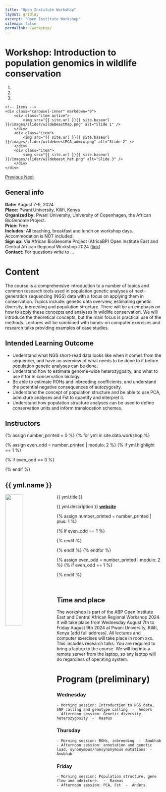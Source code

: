 ```yaml
---
title: "Open Institute Workshop"
layout: gridlay
excerpt: "Open Institute Workshop"
sitemap: false
permalink: /workshop/
---
```



# Workshop: Introduction to population genomics in wildlife conservation
<div markdown="0" id="carousel" class="carousel slide" data-ride="carousel" data-interval="4000" data-pause="hover" >
    <!-- Menu -->
    <ol class="carousel-indicators">
        <li data-target="#carousel" data-slide-to="0" class="active"></li>
        <li data-target="#carousel" data-slide-to="1"></li>
        <li data-target="#carousel" data-slide-to="2"></li>
    </ol>

    <!-- Items -->
    <div class="carousel-inner" markdown="0">
        <div class="item active">
            <img src="{{ site.url }}{{ site.baseurl }}/images/slider/wildeBeastMap.png" alt="Slide 1" />
        </div>
        <div class="item">
            <img src="{{ site.url }}{{ site.baseurl }}/images/slider/wildebeestPCA_admix.png" alt="Slide 2" />
        </div>
        <div class="item">
            <img src="{{ site.url }}{{ site.baseurl }}/images/slider/wildebeest_het.png" alt="Slide 3" />
        </div>
    </div>
  <a class="left carousel-control" href="#carousel" role="button" data-slide="prev">
    <span class="glyphicon glyphicon-chevron-left" aria-hidden="true"></span>
    <span class="sr-only">Previous</span>
  </a>
  <a class="right carousel-control" href="#carousel" role="button" data-slide="next">
    <span class="glyphicon glyphicon-chevron-right" aria-hidden="true"></span>
    <span class="sr-only">Next</span>
  </a>
</div>


## General info

**Date:** August 7-9, 2024 <br/>
**Place:** Pwani University, Kilifi, Kenya  <br/>
**Organized by:** Pwani University, University of Copenhagen, the African BioGenome Project. <br/>
**Price:** Free <br/>
**Includes:** All teaching, breakfast and lunch on workshop days. Accommodation is NOT included. <br/>
**Sign up:** Via African BioGenome Project (AfricaBP) Open Institute East and Central African Regional Workshop 2024 ([link]( https://docs.google.com/forms/d/e/1FAIpQLSfzZxCkLfyPRSr7qBZbCAbW80VApLepzkD_9JZijcHUlTJ9fg/viewform))  <br/>
**Contact:** For questions write to ...  <br/>

# Content
The course is a comprehensive introduction to a number of topics and common research tools used in population genetic analyses of next-generation sequencing (NGS) data with a focus on applying them in conservation. Topics include: genetic data overview, estimating genetic diversity, inbreeding and population structure. There will be an emphasis on how to apply these concepts and analyses in wildlife conservation. We will introduce the theoretical concepts, but the main focus is practical use of the methods. Lectures will be combined with hands-on computer exercises and research talks providing examples of case studies. 

## Intended Learning Outcome
- Understand what NGS short-read data looks like when it comes from the sequencer, and have an overview of what needs to be done to it before population genetic analyses can be done. 
- Understand how to estimate genome-wide heterozygosity, and what to use it for in conservation biology. 
- Be able to estimate ROHs and inbreeding coefficients, and understand the potential negative consequences of autozygosity.
- Understand the concept of population structure and be able to use PCA, admixture analyses and Fst to quantify and interpret it.
- Understand how population structure analyses can be used to define conservation units and inform translocation schemes.

## Instructors

{% assign number_printed = 0 %}
{% for yml in site.data.workshop %}

{% assign even_odd = number_printed | modulo: 2 %}
{% if yml.highlight == 1 %}

{% if even_odd == 0 %}
<div class="row">
{% endif %}

<div class="col-sm-6 clearfix">
 <div class="well">
  <h2>{{ yml.name }}</h2>
  <pubtit>{{ yml.title }}</pubtit>
  <img src="{{ site.url }}{{ site.baseurl }}/images/teampic/{{ yml.image }}" class="img-responsive" width="33%" style="float: left" />
  <p>{{ yml.description }} <strong><a href="{{ yml.website }}">website</a></strong></p>  
 </div>
</div>

{% assign number_printed = number_printed | plus: 1 %}

{% if even_odd == 1 %}
</div>
{% endif %}

{% endif %}
{% endfor %}

{% assign even_odd = number_printed | modulo: 2 %}
{% if even_odd == 1 %}
</div>
{% endif %}

<p> &nbsp; </p>



## Time and place

The workshop is part of the ABP Open Institute East and Central African Regional Workshop 2024. It will take place from Wednesday August 7th to Friday August 9th 2024 at Pwani University, Kilifi, Kenya [add full address]. All lectures and computer exercises will take place in room xxx. This includes research talks. 
You are required to bring a laptop to the course. We will log into a remote server from the laptop, so any laptop will do regardless of operating system. 



# Program (preliminary)

### Wednesday
    - Morning session: Introduction to NGS data, SNP calling and genotype calling  -  Anders
    - Afternoon session: Genetic diversity, heterozygosity  -  Rasmus

### Thursday
    - Morning session: ROHs, inbreeding  -  Anubhab
    - Afternoon session: annotation and genetic load, synonymous/nonsynonymous mutations  -  Anubhab
    
### Friday
    - Morning session: Population structure, gene flow and admixture.  -  Rasmus
    - Afternoon session: PCA, Fst  -  Anders
    
